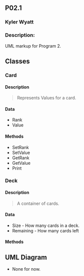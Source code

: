 ## P02.1
### Kyler Wyatt
### Description:

UML markup for Program 2.

## Classes

### Card

#### Description
> Represents Values for a card.

#### Data
- Rank
- Value

#### Methods
- SetRank
- SetValue
- GetRank
- GetValue
- Print

### Deck

#### Description
> A container of cards.

#### Data
- Size - How many cards in a deck.
- Remaining - How many cards left

#### Methods



## UML Diagram

- None for now.
